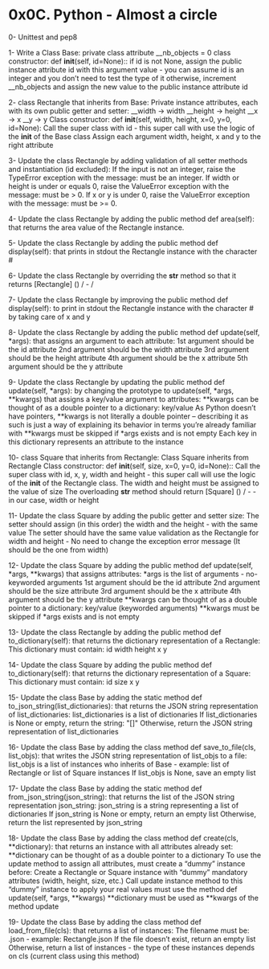 # 0x0C. Python - Almost a circle

0- Unittest and pep8

1- Write a Class Base:
   private class attribute __nb_objects = 0
   class constructor: def __init__(self, id=None)::
   	 if id is not None, assign the public instance attribute id with this argument value - you can assume id is an integer and you don’t need to test the type of it
	 otherwise, increment __nb_objects and assign the new value to the public instance attribute id

2- class Rectangle that inherits from Base:
   Private instance attributes, each with its own public getter and setter:
   	   __width -> width
   	   __height -> height
	   __x -> x
	   __y -> y
   Class constructor: def __init__(self, width, height, x=0, y=0, id=None):
   	 Call the super class with id - this super call with use the logic of the __init__ of the Base class
	 Assign each argument width, height, x and y to the right attribute

3- Update the class Rectangle by adding validation of all setter methods and instantiation (id excluded):
   If the input is not an integer, raise the TypeError exception with the message: <name of the attribute> must be an integer.
   If width or height is under or equals 0, raise the ValueError exception with the message: <name of the attribute> must be > 0.
   If x or y is under 0, raise the ValueError exception with the message: <name of the attribute> must be >= 0.

4- Update the class Rectangle by adding the public method def area(self): that returns the area value of the Rectangle instance.

5- Update the class Rectangle by adding the public method def display(self): that prints in stdout the Rectangle instance with the character #

6- Update the class Rectangle by overriding the __str__ method so that it returns [Rectangle] (<id>) <x>/<y> - <width>/<height>

7- Update the class Rectangle by improving the public method def display(self): to print in stdout the Rectangle instance with the character # by taking care of x and y

8- Update the class Rectangle by adding the public method def update(self, *args): that assigns an argument to each attribute:
   1st argument should be the id attribute
   2nd argument should be the width attribute
   3rd argument should be the height attribute
   4th argument should be the x attribute
   5th argument should be the y attribute

9- Update the class Rectangle by updating the public method def update(self, *args): by changing the prototype to update(self, *args, **kwargs) that assigns a key/value argument to attributes:
   **kwargs can be thought of as a double pointer to a dictionary: key/value
   	    As Python doesn’t have pointers, **kwargs is not literally a double pointer – describing it as such is just a way of explaining its behavior in terms you’re already familiar with
   **kwargs must be skipped if *args exists and is not empty
   Each key in this dictionary represents an attribute to the instance

10- class Square that inherits from Rectangle:
    Class Square inherits from Rectangle
    Class constructor: def __init__(self, size, x=0, y=0, id=None)::
    	  Call the super class with id, x, y, width and height - this super call will use the logic of the __init__ of the Rectangle class. The width and height must be assigned to the value of size
    The overloading __str__ method should return [Square] (<id>) <x>/<y> - <size> - in our case, width or height

11- Update the class Square by adding the public getter and setter size:
    The setter should assign (in this order) the width and the height - with the same value
    The setter should have the same value validation as the Rectangle for width and height - No need to change the exception error message (It should be the one from width)

12- Update the class Square by adding the public method def update(self, *args, **kwargs) that assigns attributes:
    *args is the list of arguments - no-keyworded arguments
    	  1st argument should be the id attribute
	  2nd argument should be the size attribute
	  3rd argument should be the x attribute
	  4th argument should be the y attribute
    **kwargs can be thought of as a double pointer to a dictionary: key/value (keyworded arguments)
    **kwargs must be skipped if *args exists and is not empty

13- Update the class Rectangle by adding the public method def to_dictionary(self): that returns the dictionary representation of a Rectangle:
    This dictionary must contain:
    	 id
	 width
	 height
	 x
	 y

14- Update the class Square by adding the public method def to_dictionary(self): that returns the dictionary representation of a Square:
    This dictionary must contain:
    	 id
	 size
	 x
	 y

15- Update the class Base by adding the static method def to_json_string(list_dictionaries): that returns the JSON string representation of list_dictionaries:
    list_dictionaries is a list of dictionaries
    If list_dictionaries is None or empty, return the string: "[]"
    Otherwise, return the JSON string representation of list_dictionaries

16- Update the class Base by adding the class method def save_to_file(cls, list_objs): that writes the JSON string representation of list_objs to a file:
    list_objs is a list of instances who inherits of Base - example: list of Rectangle or list of Square instances
    If list_objs is None, save an empty list

17- Update the class Base by adding the static method def from_json_string(json_string): that returns the list of the JSON string representation json_string:
    json_string is a string representing a list of dictionaries
    If json_string is None or empty, return an empty list
    Otherwise, return the list represented by json_string

18- Update the class Base by adding the class method def create(cls, **dictionary): that returns an instance with all attributes already set:
    **dictionary can be thought of as a double pointer to a dictionary
    To use the update method to assign all attributes, must create a “dummy” instance before:
       Create a Rectangle or Square instance with “dummy” mandatory attributes (width, height, size, etc.)
       Call update instance method to this “dummy” instance to apply your real values
    must use the method def update(self, *args, **kwargs)
    **dictionary must be used as **kwargs of the method update

19- Update the class Base by adding the class method def load_from_file(cls): that returns a list of instances:
    The filename must be: <Class name>.json - example: Rectangle.json
    If the file doesn’t exist, return an empty list
    Otherwise, return a list of instances - the type of these instances depends on cls (current class using this method)
